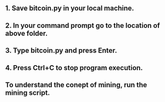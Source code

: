 ## 1. Save bitcoin.py in your local machine.
## 2. In your command prompt go to the location of above folder.
## 3. Type bitcoin.py and press Enter.
## 4. Press Ctrl+C to stop program execution.

## To understand the conept of mining, run the mining script.